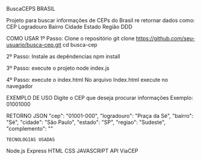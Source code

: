 BuscaCEPS BRASIL

Projeto para buscar informações de CEPs do Brasil re retornar dados como:
CEP
Logradouro
Bairro
Cidade
Estado
Região
DDD


COMO USAR
1º Passo: Clone o repositório 
git clone https://github.com/seu-usuario/busca-cep.git
cd busca-cep

2º Passo: Instale as depêndencias
npm install

3º Passo: execute o projeto
node index.js

4º Passo: execute o index.html
No arquivo Index.html execute no navegador


EXEMPLO DE USO
Digite o CEP que deseja procurar informações 
Exemplo: 01001000

RETORNO
JSON
"cep": "01001-000",
  "logradouro": "Praça da Sé",
  "bairro": "Sé",
  "cidade": "São Paulo",
  "estado": "SP",
  "regiao": "Sudeste",
  "complemento": ""


    TECNOLOGIAS USADAS
Node.js
Express
HTML
CSS
JAVASCRIPT
API ViaCEP
  

